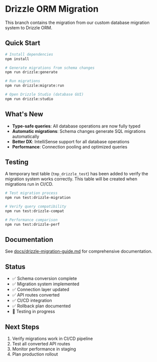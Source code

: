# Drizzle ORM Migration

This branch contains the migration from our custom database migration system to Drizzle ORM.

## Quick Start

```bash
# Install dependencies
npm install

# Generate migrations from schema changes
npm run drizzle:generate

# Run migrations
npm run drizzle:migrate:run

# Open Drizzle Studio (database GUI)
npm run drizzle:studio
```

## What's New

- **Type-safe queries**: All database operations are now fully typed
- **Automatic migrations**: Schema changes generate SQL migrations automatically
- **Better DX**: IntelliSense support for all database operations
- **Performance**: Connection pooling and optimized queries

## Testing

A temporary test table (`tmp_drizzle_test`) has been added to verify the migration system works correctly. This table will be created when migrations run in CI/CD.

```bash
# Test migration process
npm run test:drizzle-migration

# Verify query compatibility
npm run test:drizzle-compat

# Performance comparison
npm run test:drizzle-perf
```

## Documentation

See [docs/drizzle-migration-guide.md](./docs/drizzle-migration-guide.md) for comprehensive documentation.

## Status

- ✅ Schema conversion complete
- ✅ Migration system implemented
- ✅ Connection layer updated
- ✅ API routes converted
- ✅ CI/CD integration
- ✅ Rollback plan documented
- 🔄 Testing in progress

## Next Steps

1. Verify migrations work in CI/CD pipeline
2. Test all converted API routes
3. Monitor performance in staging
4. Plan production rollout
